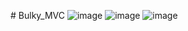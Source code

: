 #   B u l k y _ M V C 
 ![image](https://github.com/Shag0r/Bulky_MVC/assets/101504353/fbdd25af-a9cc-4fe8-a8d4-b696af255264)
![image](https://github.com/Shag0r/Bulky_MVC/assets/101504353/59ef6f1c-1db4-456b-987c-a1c960d6b390)
![image](https://github.com/Shag0r/Bulky_MVC/assets/101504353/803df35b-4857-4702-9144-2cbc951452b2)


 

